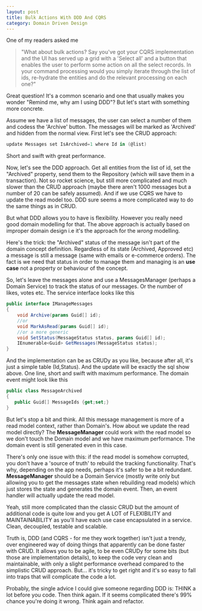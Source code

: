 ```yaml
---
layout: post
title: Bulk Actions With DDD And CQRS
category: Domain Driven Design
---
```


One of my readers asked me

 
> "What about bulk actions? Say you've got your CQRS implementation and the UI has served up a grid with a 'Select all' and a button that enables the user to perform some action on all the select records. In your command processing would you simply iterate through the list of ids, re-hydrate the entities and do the relevant processing on each one?"
> 
>  
 Great question! It's a common scenario and one that usually makes you wonder "Remind me, why am I using DDD"? But let's start with something more concrete.

 Assume we have a list of messages, the user can select a number of them and codess the 'Archive' button. The messages will be marked as 'Archived' and hidden from the normal view. First let's see the CRUD approach:

  
```csharp
update Messages set IsArchived=1 where Id in (@list)
```
  Short and swift with great performance.

 Now, let's see the DDD approach. Get all entities from the list of id, set the "Archived" property, send them to the Repository (which will save them in a transaction). Not so rocket science, but still more complicated and much slower than the CRUD approach (maybe there aren't 1000 messages but a number of 20 can be safely assumed). And if we use CQRS we have to update the read model too. DDD sure seems a more complicated way to do the same things as in CRUD.

 But what DDD allows you to have is flexibility. However you really need good domain modelling for that. The above approach is actually based on improper domain design i.e it's the approach for the _wrong_ modelling.

 Here's the trick: the "Archived" status of the message isn't part of the domain concept definition. Regardless of its state (Archived, Approved etc) a message is still a message (same with emails or e-commerce orders). The fact is we need that status in order to manage them and managing is an **use case** not a property or behaviour of the concept.

 So, let's leave the messages alone and use a MessagesManager (perhaps a Domain Service) to track the status of our messages. Or the number of likes, votes etc. The service interface looks like this

  
```csharp
public interface IManageMessages
{
    void Archive(params Guid[] id);
    //or
    void MarkAsRead(params Guid[] id);
    //or a more generic
    void SetStatus(MessageStatus status, params Guid[] id);
    IEnumerable<Guid> GetMessages(MessageStatus status);
}
```
  And the implementation can be as CRUDy as you like, because after all, it's just a simple table (Id,Status). And the update will be exactly the sql show above. One line, short and swift with maximum performance. The domain event might look like this

  
```csharp
public class MessageArchived
{
   public Guid[] MessageIds {get;set;}
}
```
  But let's stop a bit and think. All this message management is more of a read model context, rather than Domain's. How about we update the read model directly? The **MessageManager** could work with the read model so we don't touch the Domain model and we have maximum performance. The domain event is still generated even in this case.

 There's only one issue with this: if the read model is somehow corrupted, you don't have a 'source of truth' to rebuild the tracking functionality. That's why, depending on the app needs, perhaps it's safer to be a bit redundant. **MessageManager** should be a Domain Service (mostly write only but allowing you to get the messages state when rebuilding read models) which just stores the state and generates the domain event. Then, an event handler will actually update the read model.

 Yeah, still more complicated than the classic CRUD but the amount of additional code is quite low and you get A LOT of FLEXIBILITY and MAINTAINABILITY as you'll have each use case encapsulated in a service. Clean, decoupled, testable and scalable.

 Truth is, DDD (and CQRS - for me they work together) isn't just a trendy, over engineered way of doing things that apparently can be done faster with CRUD. It allows you to be agile, to be even CRUDy for some bits (but those are implementation details), to keep the code very clean and maintainable, with only a slight performance overhead compared to the simplistic CRUD approach. But... it's tricky to get right and it's so easy to fall into traps that will complicate the code a lot.

 Probably, the single advice I could give someone regarding DDD is: THINK a lot before you code. Then think again. If it seems complicated there's 99% chance you're doing it wrong. Think again and refactor.



